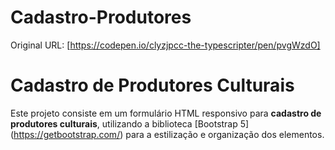 # Cadastro-Produtores

Original URL: [https://codepen.io/clyzjpcc-the-typescripter/pen/pvgWzdO]

# Cadastro de Produtores Culturais

Este projeto consiste em um formulário HTML responsivo para **cadastro de produtores culturais**, utilizando a biblioteca [Bootstrap 5] (https://getbootstrap.com/) para a estilização e organização dos elementos.
